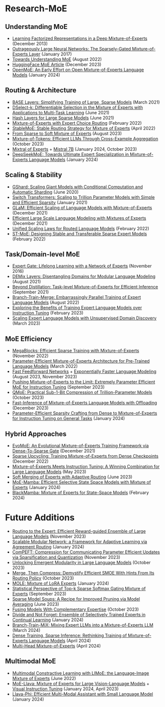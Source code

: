 # Research-MoE

## Understanding MoE
- [Learning Factorized Representations in a Deep Mixture-of-Experts](https://arxiv.org/abs/1312.4314) (December 2013)
- [Outrageously Large Neural Networks: The Sparsely-Gated Mixture-of-Experts Layer](https://arxiv.org/abs/1701.06538) (January 2017)
- [Towards Understanding MoE](https://arxiv.org/abs/2208.02813) (August 2022)
- [HuggingFace MoE Article](https://huggingface.co/blog/moe) (December 2023)
- [OpenMoE: An Early Effort on Open Mixture-of-Experts Language Models](https://arxiv.org/abs/2402.01739) (January 2024)

## Routing & Architecture
- [BASE Layers: Simplifying Training of Large, Sparse Models](https://arxiv.org/abs/2103.16716) (March 2021)
- [DSelect-k: Differentiable Selection in the Mixture of Experts with Applications to Multi-Task Learning](https://arxiv.org/abs/2106.03760) (June 2021)
- [Hash Layers for Large Sparse Models](https://arxiv.org/abs/2106.04426) (June 2021)
- [Mixture-of-Experts with Expert Choice Routing](https://arxiv.org/abs/2202.09368) (February 2022)
- [StableMoE: Stable Routing Strategy for Mixture of Experts](https://arxiv.org/abs/2204.08396) (April 2022)
- [From Sparse to Soft Mixture of Experts](https://arxiv.org/abs/2308.00951) (August 2023)
- [Mixture-of-Tokens: Efficient LLMs Through Cross-Example Aggregation](https://arxiv.org/abs/2310.15961) (October 2023)
- [Mixtral of Experts](https://arxiv.org/abs/2401.04088) + [Mistral 7B](https://arxiv.org/abs/2310.06825) (January 2024, October 2023)
- [DeepSeekMoE: Towards Ultimate Expert Specialization in Mixture-of-Experts Language Models](https://arxiv.org/abs/2401.06066) (January 2024)

## Scaling & Stability
- [GShard: Scaling Giant Models with Conditional Computation and Automatic Sharding](https://arxiv.org/abs/2006.16668) (June 2020)
- [Switch Transformers: Scaling to Trillion Parameter Models with Simple and Efficient Sparsity](https://arxiv.org/abs/2101.03961) (January 2021)
- [GLaM: Efficient Scaling of Language Models with Mixture-of-Experts](https://arxiv.org/abs/2112.06905) (December 2021)
- [Efficient Large Scale Language Modeling with Mixtures of Experts](https://arxiv.org/abs/2112.10684) (December 2021)
- [Unified Scaling Laws for Routed Language Models](https://arxiv.org/abs/2202.01169) (February 2022)
- [ST-MoE: Designing Stable and Transferable Sparse Expert Models](https://arxiv.org/abs/2202.08906) (February 2022)

## Task/Domain-level MoE
- [Expert Gate: Lifelong Learning with a Network of Experts](https://arxiv.org/abs/1611.06194) (November 2016)
- [DEMix Layers: Disentangling Domains for Modular Language Modeling](https://arxiv.org/abs/2108.05036) (August 2021)
- [Beyond Distillation: Task-level Mixture-of-Experts for Efficient Inference](https://arxiv.org/abs/2110.03742) (September 2021)
- [Branch-Train-Merge: Embarrassingly Parallel Training of Expert Language Models](https://arxiv.org/abs/2208.03306) (August 2022)
- [Exploring the Benefits of Training Expert Language Models over Instruction Tuning](https://arxiv.org/abs/2302.03202) (February 2023)
- [Scaling Expert Language Models with Unsupervised Domain Discovery](https://arxiv.org/abs/2303.14177) (March 2023)

## MoE Efficiency
- [MegaBlocks: Efficient Sparse Training with Mixture-of-Experts](https://arxiv.org/abs/2211.15841) (November 2022)
- [Parameter-Efficient Mixture-of-Experts Architecture for Pre-Trained Language Models](https://arxiv.org/abs/2203.01104) (March 2022)
- [Fast Feedforward Networks](https://arxiv.org/abs/2308.14711) + [Exponentially Faster Language Modeling](https://arxiv.org/abs/2311.10770) (August 2023, November 2023)
- [Pushing Mixture-of-Experts to the Limit: Extremely Parameter Efficient MoE for Instruction Tuning](https://arxiv.org/abs/2309.05444) (September 2023)
- [QMoE: Practical Sub-1-Bit Compression of Trillion-Parameter Models](https://arxiv.org/abs/2310.16795) (October 2023)
- [Fast-Inference of Mixture-of-Experts Language Models with Offloading](https://arxiv.org/abs/2312.17238) (December 2023)
- [Parameter-Efficient Sparsity Crafting from Dense to Mixture-of-Experts for Instruction Tuning on General Tasks](https://arxiv.org/abs/2401.02731) (January 2024)

## Hybrid Approaches
- [EvoMoE: An Evolutional Mixture-of-Experts Training Framework via Dense-To-Sparse Gate](https://arxiv.org/abs/2112.14397) (December 2021)
- [Sparse Upcycling: Training Mixture-of-Experts from Dense Checkpoints](https://arxiv.org/abs/2212.05055) (December 2022)
- [Mixture-of-Experts Meets Instruction Tuning: A Winning Combination for Large Language Models](https://arxiv.org/abs/2305.14705) (May 2023)
- [Soft Merging of Experts with Adaptive Routing](https://arxiv.org/abs/2306.03745) (June 2023)
- [MoE-Mamba: Efficient Selective State Space Models with Mixture of Experts](https://arxiv.org/abs/2401.04081) (January 2024)
- [BlackMamba: Mixture of Experts for State-Space Models](https://arxiv.org/abs/2402.01771) (February 2024)




# Future Additions

- [Routing to the Expert: Efficient Reward-guided Ensemble of Large
Language Models](https://arxiv.org/abs/2311.08692) (November 2023)
- [Scalable Modular Network: a Framework for Adaptive Learning via Agreement Routing](https://openreview.net/forum?id=pEKJl5sflp) (January 2024)
- [ComPEFT: Compression for Communicating Parameter Efficient Updates via
Sparsification and Quantization](https://arxiv.org/abs/2311.13171) (November 2023)
- [Unlocking Emergent Modularity in Large Language Models](https://arxiv.org/abs/2310.10908) (October 2023)
- [Merge, Then Compress: Demystify Efficient SMOE With Hints From Its Routing Policy](https://arxiv.org/abs/2310.01334) (October 2023)
- [MOLE: Mixture of LoRA Experts](https://openreview.net/forum?id=uWvKBCYh4S) (January 2024)
- [Statistical Perspective of Top-k Sparse Softmax Gating Mixture of Experts](https://arxiv.org/abs/2309.13850) (September 2023)
- [Sparse Model Soups: A Recipe for Improved Pruning via Model Averaging](https://arxiv.org/abs/2306.16788) (June 2023)
- [Fusing Models With Complementary Expertise](https://arxiv.org/abs/2310.01542) (October 2023)
- [Divide and Not Forget: Ensemble of Selectively Trained Experts in Continual Learning](https://arxiv.org/abs/2401.10191) (January 2024)
- [Branch-Train-MiX: Mixing Expert LLMs into a Mixture-of-Experts LLM](https://arxiv.org/abs/2403.07816) (March 2024)
- [Dense Training, Sparse Inference: Rethinking Training of Mixture-of-Experts Language Models](https://arxiv.org/abs/2404.05567) (April 2024)
- [Multi-Head Mixture-of-Experts](https://arxiv.org/pdf/2404.15045) (April 2024)

## Multimodal MoE
- [Multimodal Constractive Learning with LIMoE: the Language-Image Mixture of Experts](https://arxiv.org/abs/2206.02770) (June 2022)
- [MoE-Llava: Mixture of Experts for Large Vision-Language Models](https://arxiv.org/abs/2401.15947) + [Visual Instruction Tuning](https://arxiv.org/abs/2304.08485) (January 2024, April 2023)
- [Llava-Phi: Efficient Multi-Modal Assistant with Small Language Model](https://arxiv.org/abs/2401.02330) (January 2024)

